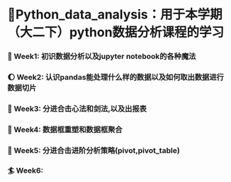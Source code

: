 # :full_moon_with_face:Python_data_analysis：用于本学期（大二下）python数据分析课程的学习
### :volcano: Week1: 初识数据分析以及jupyter notebook的各种魔法
### :waxing_gibbous_moon: Week2: 认识pandas能处理什么样的数据以及如何取出数据进行数据切片
### :santa: Week3: 分进合击心法和剑法,以及出报表
### :new_moon_with_face: Week4: 数据框重塑和数据框聚合
### :tanabata_tree: Week5: 分进合击进阶分析策略(pivot,pivot_table)
### :surfer: Week6:
